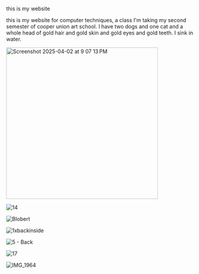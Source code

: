 this is my website

this is my website for computer techniques, a class I'm taking my second semester of cooper union art school. I have two dogs and one cat and a whole head of gold hair and gold skin and gold eyes and gold teeth. I sink in water.



<img width="407" alt="Screenshot 2025-04-02 at 9 07 13 PM" src="https://github.com/user-attachments/assets/7fa8c021-82ae-406e-a943-291aae00393e" />



![14](https://github.com/user-attachments/assets/88575d86-1c4f-48ca-8599-c3598485baa2)



![Blobert](https://github.com/user-attachments/assets/fd063d4a-7f2a-42e6-8662-228c59c55680)



![1xbackinside](https://github.com/user-attachments/assets/cf8c2ac6-95b2-4c00-b709-21119b901e3e)



![5 - Back](https://github.com/user-attachments/assets/f638a901-25b0-4d33-907d-03fb0b0b0bbd)



![17](https://github.com/user-attachments/assets/1320fb0f-c33a-46cf-9680-6c079ed3feb8)



![IMG_1964](https://github.com/user-attachments/assets/ced7f0f0-de34-4579-ad2d-1840d78feec5)
